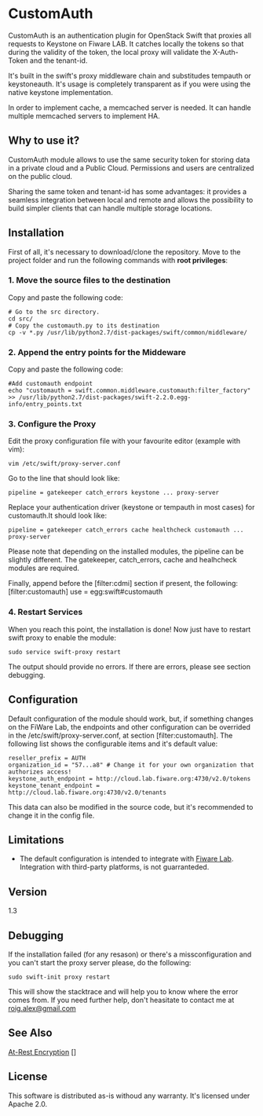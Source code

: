 # CustomAuth
CustomAuth is an authentication plugin for OpenStack Swift that proxies all requests to Keystone on Fiware LAB. It catches locally the tokens so that during the validity of the token, the local proxy will validate the X-Auth-Token and the tenant-id.

It's built in the swift's proxy middleware chain and substitudes tempauth or keystoneauth. It's usage is completely transparent as if you were using the native keystone implementation.

In order to implement cache, a memcached server is needed. It can handle multiple memcached servers to implement HA.

## Why to use it?
CustomAuth module allows to use the same security token for storing data in a private cloud and a Public Cloud. Permissions and users are centralized on the public cloud.

Sharing the same token and tenant-id has some advantages: it provides a seamless integration between local and remote and allows the possibility to build simpler clients that can handle multiple storage locations.

## Installation
First of all, it's necessary to download/clone the repository. Move to the project folder and run the following commands with **root privileges**:
### 1. Move the source files to the destination
Copy and paste the following code:

    # Go to the src directory.
    cd src/
    # Copy the customauth.py to its destination
    cp -v *.py /usr/lib/python2.7/dist-packages/swift/common/middleware/

### 2. Append the entry points for the Middeware
Copy and paste the following code:

    #Add customauth endpoint
    echo "customauth = swift.common.middleware.customauth:filter_factory" >> /usr/lib/python2.7/dist-packages/swift-2.2.0.egg-info/entry_points.txt
   
    
### 3. Configure the Proxy
Edit the proxy configuration file with your favourite editor (example with vim):

    vim /etc/swift/proxy-server.conf
    
Go to the line that should look like:

    pipeline = gatekeeper catch_errors keystone ... proxy-server
Replace your authentication driver (keystone or tempauth in most cases) for customauth.It should look like:

    pipeline = gatekeeper catch_errors cache healthcheck customauth ... proxy-server
    
Please note that depending on the installed modules, the pipeline can be slightly different. The gatekeeper, catch_errors, cache and healhcheck modules are required. 

Finally, append before the [filter:cdmi] section if present, the following:
    [filter:customauth]
    use = egg:swift#customauth

    
### 4. Restart Services
When you reach this point, the installation is done! Now just have to restart swift proxy to enable the module:

    sudo service swift-proxy restart

The output should provide no errors. If there are errors, please see section debugging.


## Configuration
Default configuration of the module should work, but, if something changes on the FiWare Lab, the endpoints and other configuration can be overrided in the /etc/swift/proxy-server.conf, at section [filter:customauth]. The following list shows the configurable items and it's default value:

    reseller_prefix = AUTH
    organization_id = "57...a8" # Change it for your own organization that authorizes access!
    keystone_auth_endpoint = http://cloud.lab.fiware.org:4730/v2.0/tokens
    keystone_tenant_endpoint = http://cloud.lab.fiware.org:4730/v2.0/tenants

This data can also be modified in the source code, but it's recommended to change it in the config file.

## Limitations
- The default configuration is intended to integrate with [Fiware Lab](https://cloud.lab.fiware.org). Integration with third-party platforms, is not guarranteded.


## Version
1.3

## Debugging
If the installation failed (for any resason) or there's a missconfiguration and you can't start the proxy server please, do the following:
 
    sudo swift-init proxy restart
    
This will show the stacktrace and will help you to know where the error comes from. If you need further help, don't heasitate to contact me at roig.alex@gmail.com

## See Also
[At-Rest Encryption](#)
[]
## License
This software is distributed as-is withoud any warranty. It's licensed under Apache 2.0.